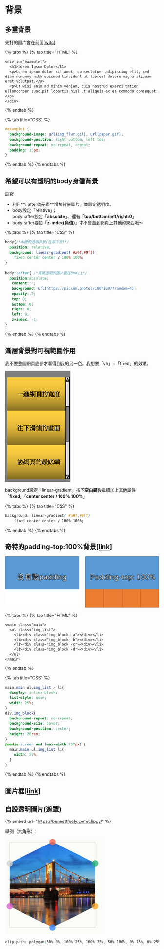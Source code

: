 # 背景

## 多重背景

先打的圖片會在前面\[[w3c](https://www.w3schools.com/css/tryit.asp?filename=trycss3\_background\_multiple)]

{% tabs %}
{% tab title="HTML" %}
```markup
<div id="example1">
  <h1>Lorem Ipsum Dolor</h1>
  <p>Lorem ipsum dolor sit amet, consectetuer adipiscing elit, sed diam nonummy nibh euismod tincidunt ut laoreet dolore magna aliquam erat volutpat.</p>
  <p>Ut wisi enim ad minim veniam, quis nostrud exerci tation ullamcorper suscipit lobortis nisl ut aliquip ex ea commodo consequat.</p>
</div>
```
{% endtab %}

{% tab title="CSS" %}
```css
#example1 {
  background-image: url(img_flwr.gif), url(paper.gif);
  background-position: right bottom, left top;
  background-repeat: no-repeat, repeat;
  padding: 15px;
}
```
{% endtab %}
{% endtabs %}



## 希望可以有透明的body身體背景

訣竅

* 利用**::after偽元素**增加背景圖片，並設定透明度。
* body設定「relative」；\
  body::after設定「**absolute**」、還有「**top/bottom/left/right:0**」
* body::after要加「**z-index(負值)**」才不會蓋到網頁上其他的東西哦～

{% tabs %}
{% tab title="CSS" %}
```css
body{/*本體的透明背景(在最下面)*/
  position: relative;
  background: linear-gradient( #a9f,#9ff)
    fixed center center / 100% 100%;
}

body::after{ /*重複透明的圖片蓋在body上*/
  position:absolute;
   content:'';
   background: url(https://picsum.photos/100/100/?random=4);
   opacity:.2;
   top: 0; 
   bottom: 0; 
   right: 0; 
   left: 0; 
   z-index: -1; 
}
```
{% endtab %}
{% endtabs %}

## 漸層背景對可視範圍作用

我不要整個網頁底部才看得到我的另一色，我想要「vh」+「fixed」的效果。

![大概是這樣的感覺](<../.gitbook/assets/image (28).png>)

background設定「linear-gradient」按下**空白鍵**後繼續加上其他屬性\
「**fixed**」「**center center / 100% 100%**」

{% tabs %}
{% tab title="CSS" %}
```css
background: linear-gradient( #a9f,#9ff)
    fixed center center / 100% 100%;
```
{% endtab %}
{% endtabs %}

## 奇特的padding-top:100%背景\[[link](https://codepen.io/ch-zhuchu/pen/qBOwJGW)]

![](<../.gitbook/assets/image (26).png>)

{% tabs %}
{% tab title="HTML" %}
```markup
<main class="main">
  <ul class="img_list">
    <li><div class="img_block -a"></div></li>
    <li><div class="img_block -b"></div></li>
    <li><div class="img_block -c"></div></li>
    <li><div class="img_block -d"></div></li>
  </ul>
</main>
```
{% endtab %}

{% tab title="CSS" %}
```css
main.main ul.img_list > li{
  display: inline-block;
  list-style: none;
  width: 25%;
}
div.img_block{
  background-repeat: no-repeat;
  background-size: cover;
  background-position: center;
  height: 20rem;
}
@media screen and (max-width:767px) {
  main.main ul.img_list li{
    width: 50%;
  }
}
```
{% endtab %}
{% endtabs %}

## 圖片框\[[link](https://www.webmart.tw/blog/45-css-border-and-box-effect/)]

##

## 自設透明圖片(遮罩)

{% embed url="https://bennettfeely.com/clippy/" %}

舉例（六角形）：

![](<../.gitbook/assets/image (32).png>)

```css
clip-path: polygon(50% 0%, 100% 25%, 100% 75%, 50% 100%, 0% 75%, 0% 25%);
```
